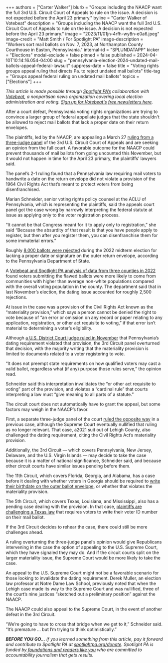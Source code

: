 +++
authors = ["Carter Walker"]
blurb = "Groups including the NAACP want the full 3rd U.S. Circuit Court of Appeals to rule on the issue. A decision is not expected before the April 23 primary."
byline = "Carter Walker of Votebeat"
description = "Groups including the NAACP want the full 3rd U.S. Circuit Court of Appeals to rule on the issue. A decision is not expected before the April 23 primary."
image = "2023/11/01jn-4rfh-wy8n-e0a6.jpeg"
image-credit = "Matt Smith / For Spotlight PA"
image-description = "Workers sort mail ballots on Nov. 7, 2023, at Northampton County Courthouse in Easton, Pennsylvania."
internal-id = "SPLUNDATAPP"
kicker = "Elections"
modal-exclude = false
pinned = false
published = 2024-04-10T10:14:16.054-04:00
slug = "pennsylvania-election-2024-undated-mail-ballots-appeal-federal-lawsuit"
suppress-date = false
title = "Voting rights groups appeal ruling that directs Pa. to reject undated mail ballots"
title-tag = "Groups appeal federal ruling on undated mail ballots"
topics = ["Elections"]
+++

<em>This article is made possible through </em><a href="https://www.spotlightpa.org/"><em>Spotlight PA’s</em></a><em> collaboration with </em><a href="https://www.votebeat.org/"><em>Votebeat</em></a><em>, a nonpartisan news organization covering local election administration and voting. </em><a href="https://www.votebeat.org/newsletters/"><em>Sign up for Votebeat&#39;s free newsletters here</em></a><em>.</em>

After a court defeat, Pennsylvania voting rights organizations are trying to convince a larger group of federal appellate judges that the state shouldn&#39;t be allowed to reject mail ballots that lack a proper date on their return envelopes.

The plaintiffs, led by the NAACP, are appealing a March 27 <a href="https://www.votebeat.org/pennsylvania/2024/03/29/undated-mail-ballots-third-circuit-court-ruling-materiality/">ruling from a three-judge panel</a> of the 3rd U.S. Circuit Court of Appeals and are seeking an opinion from the full court. A favorable outcome for the NAACP could prevent thousands of mail ballots from going uncounted this November, but it would not happen in time for the April 23 primary, the plaintiffs’ lawyers said.

The panel’s 2-1 ruling found that a Pennsylvania law requiring mail voters to handwrite a date on the return envelope did not violate a provision of the 1964 Civil Rights Act that’s meant to protect voters from being disenfranchised.

<script src="https://www.spotlightpa.org/embed.js" async></script><div data-spl-embed-version="1" data-spl-src="https://www.spotlightpa.org/embeds/newsletter/"></div>

Marian Schneider, senior voting rights policy counsel at the ACLU of Pennsylvania, which is representing the plaintiffs, said the appeals court panel got the case wrong by narrowly interpreting the federal statute at issue as applying only to the voter registration process.

“It cannot be that Congress meant for it to apply only to registration,” she said “Because the absurdity of that result is that you have people apply to register, but then after you register them, you can disenfranchise them for some immaterial errors.”

Roughly <a href="https://apnews.com/article/2022-midterm-elections-pennsylvania-united-states-government-a1c75c9cfc2f1bfca21ac4a4cbfe60f0">8,000 ballots were rejected</a> during the 2022 midterm election for lacking a proper date or signature on the outer return envelope, according to the Pennsylvania Department of State.

A <a href="https://www.votebeat.org/pennsylvania/2022/11/28/23482842/undated-ballot-mail-voting-rejection-disparity/">Votebeat and Spotlight PA analysis of data from three counties in 2022</a> found voters submitting the flawed ballots were more likely to come from communities with higher than average non-white populations compared with the overall voting population in the county. The department said that in last November’s election, the dating issue accounted for roughly 2,500 rejections.

At issue in the case was a provision of the Civil Rights Act known as the “materiality provision,” which says a person cannot be denied the right to vote because of “an error or omission on any record or paper relating to any application, registration, or other act requisite to voting,” if that error isn’t material to determining a voter’s eligibility.

Although <a href="https://www.votebeat.org/pennsylvania/2023/11/21/pennsylvania-undated-mail-ballots-voting-access-appeal/">a U.S. District Court judge ruled in November</a> that Pennsylvania’s dating requirement violated that provision, the 3rd Circuit panel overturned that decision, with the majority writing that the materiality provision is limited to documents related to a voter registering to vote.

“It does not preempt state requirements on how qualified voters may cast a valid ballot, regardless what (if any) purpose those rules serve,” the opinion read.

Schneider said this interpretation invalidates the “or other act requisite to voting” part of the provision, and violates a “cardinal rule” that courts interpreting a law must “give meaning to all parts of a statute.”

The circuit court does not automatically have to grant the appeal, but some factors may weigh in the NAACP’s favor.

First, a separate three-judge panel of the court <a href="https://www.inquirer.com/politics/election/undated-mail-ballots-pennsylvania-lehigh-county-migliori-20220520.html">ruled the opposite way</a> in a previous case, although the Supreme Court eventually nullified that ruling as no longer relevant. That case, a​ 2021 suit out of Lehigh County, also challenged the dating requirement, citing the Civil Rights Act’s materiality provision.

Additionally, the 3rd Circuit — which covers Pennsylvania, New Jersey, Delaware, and the U.S. Virgin Islands — may decide to take the case because it is a matter of national significance, Schneider said, and because other circuit courts have similar issues pending before them.

The 11th Circuit, which covers Florida, Georgia, and Alabama, has a case before it dealing with whether voters in Georgia should be required to <a href="https://georgiarecorder.com/2023/09/26/attorneys-spar-over-georgias-voting-law-after-federal-judge-temporarily-blocks-some-provisions/">write their birthdate on the outer ballot envelope</a>, or whether that violates the materiality provision.

The 5th Circuit, which covers Texas, Louisiana, and Mississippi, also has a pending case dealing with the provision. In that case, <a href="https://www.votebeat.org/texas/2023/9/11/23865214/texas-senate-bill-1-trial-mail-ballot-drop-box-ban-voter-id/">plaintiffs are challenging a Texas law</a> that requires voters to write their voter ID number on their mail ballot.

If the 3rd Circuit decides to rehear the case, there could still be more challenges ahead.

<script src="https://www.spotlightpa.org/embed.js" async></script><div data-spl-embed-version="1" data-spl-src="https://www.spotlightpa.org/embeds/donate/"></div>

A ruling overturning the three-judge panel’s opinion would give Republicans intervening in the case the option of appealing to the U.S. Supreme Court, which they have signaled they may do. And if the circuit courts split on the larger materiality issue, the Supreme Court would be more likely to take the case.

An appeal to the U.S. Supreme Court might not be a favorable scenario for those looking to invalidate the dating requirement. Derek Muller, an election law professor at Notre Dame Law School, previously noted that when the Lehigh case made its way to the Supreme Court and was nullified, three of the court’s nine justices “sketched out a preliminary position” against the NAACP.

The NAACP could also appeal to the Supreme Court, in the event of another defeat in the 3rd Circuit.

“We’re going to have to cross that bridge when we get to it,” Schneider said. “It’s premature … but I’m trying to think optimistically.”

<strong><em>BEFORE YOU GO…</em></strong><em> If you learned something from this article, pay it forward and contribute to Spotlight PA at </em><a href="http://spotlightpa.org/donate"><em>spotlightpa.org/donate</em></a><em>. Spotlight PA is funded by</em><a href="https://www.spotlightpa.org/support"><em> foundations and readers like you</em></a><em> who are committed to accountability journalism that gets results.</em>

